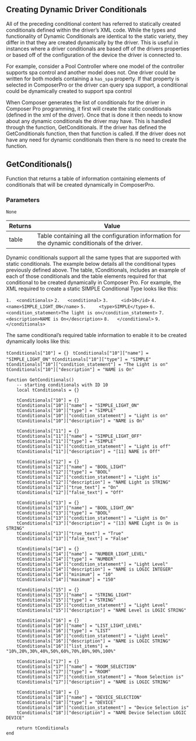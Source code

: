 ## Creating Dynamic Driver Conditionals

All of the preceding conditional content has referred to statically created conditionals defined within the driver’s XML code. While the types and functionality of Dynamic Conditionals are identical to the static variety, they differ in that they are created dynamically by the driver. This is useful in instances where a driver conditionals are based off of the drivers properties or based off of the configuration of the device the driver is connected to. 

For example, consider a Pool Controller where one model of the controller supports spa control and another model does not. One driver could be written for both models containing a `has_spa` property. If that property is selected in ComposerPro or the driver can query spa support, a conditional could be dynamically created to support spa control

When Composer generates the list of conditionals for the driver in Composer Pro programming, it first will create the static conditionals (defined in the xml of the driver). Once that is done it then needs to know about any dynamic conditionals the driver may have. This is handled through the function, GetConditionals. If the driver has defined the GetConditionals function, then that function is called. If the driver does not have any need for dynamic conditionals then there is no need to create the function.

## GetConditionals()
Function that returns a table of information containing elements of conditionals that will be created dynamically in ComposerPro.

### Parameters
`None`

| Returns  | Value |
| --- | --- |
|table |Table containing all the configuration information for the dynamic conditionals of the driver. |

Dynamic conditionals support all the same types that are supported with static conditionals. The example below details all the conditional types previously defined above. The table, tConditionals, includes an example of each of those conditionals and the table elements required for that conditional to be created dynamically in Composer Pro. For example, the XML required to create a static SIMPLE Conditional Type looks like this:

`1.  <conditionals>`
`2.   <conditional>`
`3.     <id>10</id>`
`4.     <name>SIMPLE_LIGHT_ON</name>`
`5.     <type>SIMPLE</type>`
`6.     <condition_statement>The light is on</condition_statement>`
`7.     <description>NAME is On</description>`
`8.   </conditional>`
`9.  </conditionals>`

The same conditional’s required table information to enable it to be created dynamically looks like this:

`tConditionals["10"] = {} `
`tConditionals["10"]["name"] = "SIMPLE_LIGHT_ON"`
`tConditionals["10"]["type"] = "SIMPLE"`
`tConditionals["10"]["condition_statement"] = "The Light is on"`
`tConditionals["10"]["description"] = "NAME is On"`


	function GetConditionals()
	    -- starting conditionals with ID 10
	    local tConditionals = {}
	
	    tConditionals["10"] = {} 
	    tConditionals["10"]["name"] = "SIMPLE_LIGHT_ON"
	    tConditionals["10"]["type"] = "SIMPLE"
	    tConditionals["10"]["condition_statement"] = "Light is on"
	    tConditionals["10"]["description"] = "NAME is On"
	
	    tConditionals["11"] = {} 
	    tConditionals["11"]["name"] = "SIMPLE_LIGHT_OFF"
	    tConditionals["11"]["type"] = "SIMPLE"
	    tConditionals["11"]["condition_statement"] = "Light is off"
	    tConditionals["11"]["description"] = "[11] NAME is Off"
	
	    tConditionals["12"] = {} 
	    tConditionals["12"]["name"] = "BOOL_LIGHT"
	    tConditionals["12"]["type"] = "BOOL"
	    tConditionals["12"]["condition_statement"] = "Light is"
	    tConditionals["12"]["description"] = "NAME Light is STRING"
	    tConditionals["12"]["true_text"] = "On"
	    tConditionals["12"]["false_text"] = "Off"
	
	    tConditionals["13"] = {} 
	    tConditionals["13"]["name"] = "BOOL_LIGHT_ON"
	    tConditionals["13"]["type"] = "BOOL"
	    tConditionals["13"]["condition_statement"] = "Light is On"
	    tConditionals["13"]["description"] = "[13] NAME Light is On is STRING"
	    tConditionals["13"]["true_text"] = "True"
	    tConditionals["13"]["false_text"] = "False"
	
	    tConditionals["14"] = {} 
	    tConditionals["14"]["name"] = "NUMBER_LIGHT_LEVEL"
	    tConditionals["14"]["type"] = "NUMBER"
	    tConditionals["14"]["condition_statement"] = "Light Level"
	    tConditionals["14"]["description"] = "NAME is LOGIC INTEGER"
	    tConditionals["14"]["minimum"] = "10"
	    tConditionals["14"]["maximum"] = "150"
	
	    tConditionals["15"] = {} 
	    tConditionals["15"]["name"] = "STRING_LIGHT"
	    tConditionals["15"]["type"] = "STRING"
	    tConditionals["15"]["condition_statement"] = "Light Level"
	    tConditionals["15"]["description"] = "NAME Level is LOGIC STRING"
	
	    tConditionals["16"] = {} 
	    tConditionals["16"]["name"] = "LIST_LIGHT_LEVEL"
	    tConditionals["16"]["type"] = "LIST"
	    tConditionals["16"]["condition_statement"] = "Light Level"
	    tConditionals["16"]["description"] = "NAME is LOGIC STRING"
	    tConditionals["16"]["list_items"] = "10%,20%,30%,40%,50%,60%,70%,80%,90%,100%" 
	
	    tConditionals["17"] = {} 
	    tConditionals["17"]["name"] = "ROOM_SELECTION"
	    tConditionals["17"]["type"] = "ROOM"
	    tConditionals["17"]["condition_statement"] = "Room Selection is"
	    tConditionals["17"]["description"] = "NAME is LOGIC STRING"
	
	    tConditionals["18"] = {} 
	    tConditionals["18"]["name"] = "DEVICE_SELECTION"
	    tConditionals["18"]["type"] = "DEVICE"
	    tConditionals["18"]["condition_statement"] = "Device Selection is"
	    tConditionals["18"]["description"] = "NAME Device Selection LOGIC DEVICE"
	
	    return tConditionals
	end
